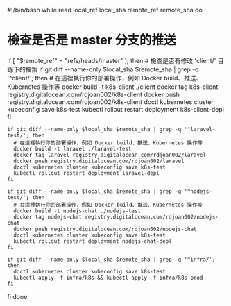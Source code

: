 #!/bin/bash
while read local_ref local_sha remote_ref remote_sha
do
  # 檢查是否是 master 分支的推送
  if [ "$remote_ref" = "refs/heads/master" ]; then
    # 檢查是否有修改 'client/' 目錄下的檔案
    if git diff --name-only $local_sha $remote_sha | grep -q '^client/'; then
      # 在這裡執行你的部署操作，例如 Docker build、推送、Kubernetes 操作等
      docker build -t k8s-client ./client
	  docker tag k8s-client registry.digitalocean.com/rdjoan002/k8s-client
	  docker push registry.digitalocean.com/rdjoan002/k8s-client
      doctl kubernetes cluster kubeconfig save k8s-test
      kubectl rollout restart deployment k8s-client-depl
    fi

    if git diff --name-only $local_sha $remote_sha | grep -q '^laravel-test/'; then
      # 在這裡執行你的部署操作，例如 Docker build、推送、Kubernetes 操作等
      docker build -t laravel ./laravel-test
	  docker tag laravel registry.digitalocean.com/rdjoan002/laravel
	  docker push registry.digitalocean.com/rdjoan002/laravel
      doctl kubernetes cluster kubeconfig save k8s-test
      kubectl rollout restart deployment laravel-depl
    fi

    if git diff --name-only $local_sha $remote_sha | grep -q '^nodejs-test/'; then
      # 在這裡執行你的部署操作，例如 Docker build、推送、Kubernetes 操作等
      docker build -t nodejs-chat ./nodejs-test
	  docker tag nodejs-chat registry.digitalocean.com/rdjoan002/nodejs-chat
	  docker push registry.digitalocean.com/rdjoan002/nodejs-chat
      doctl kubernetes cluster kubeconfig save k8s-test
      kubectl rollout restart deployment nodejs-chat-depl
    fi

    if git diff --name-only $local_sha $remote_sha | grep -q '^infra/'; then
      doctl kubernetes cluster kubeconfig save k8s-test
      kubectl apply -f infra/k8s && kubectl apply -f infra/k8s-prod
    fi
  fi
done